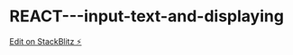 # REACT---input-text-and-displaying

[Edit on StackBlitz ⚡️](https://stackblitz.com/edit/react-jsebcf)